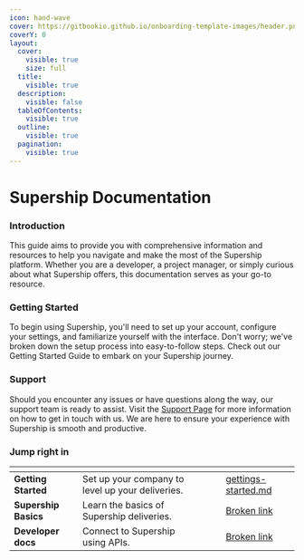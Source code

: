 ```yaml
---
icon: hand-wave
cover: https://gitbookio.github.io/onboarding-template-images/header.png
coverY: 0
layout:
  cover:
    visible: true
    size: full
  title:
    visible: true
  description:
    visible: false
  tableOfContents:
    visible: true
  outline:
    visible: true
  pagination:
    visible: true
---
```


# Supership Documentation

### Introduction

&#x20;This guide aims to provide you with comprehensive information and resources to help you navigate and make the most of the Supership platform. Whether you are a developer, a project manager, or simply curious about what Supership offers, this documentation serves as your go-to resource.

### Getting Started

To begin using Supership, you'll need to set up your account, configure your settings, and familiarize yourself with the interface. Don't worry; we've broken down the setup process into easy-to-follow steps. Check out our Getting Started Guide to embark on your Supership journey.

### Support

Should you encounter any issues or have questions along the way, our support team is ready to assist. Visit the [Support Page](./#support) for more information on how to get in touch with us. We are here to ensure your experience with Supership is smooth and productive.

### Jump right in

<table data-view="cards"><thead><tr><th></th><th></th><th data-hidden data-card-cover data-type="files"></th><th data-hidden></th><th data-hidden data-card-target data-type="content-ref"></th></tr></thead><tbody><tr><td><strong>Getting Started</strong></td><td>Set up your company to level up your deliveries.</td><td></td><td></td><td><a href="gettings-started.md">gettings-started.md</a></td></tr><tr><td><strong>Supership Basics</strong></td><td>Learn the basics of Supership deliveries.</td><td></td><td></td><td><a href="broken-reference">Broken link</a></td></tr><tr><td><strong>Developer docs</strong></td><td>Connect to Supership using APIs.</td><td></td><td></td><td><a href="broken-reference">Broken link</a></td></tr></tbody></table>

